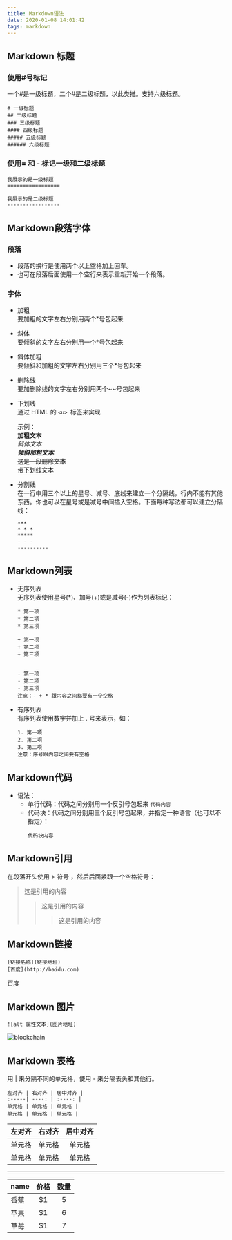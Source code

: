 ```yaml
---
title: Markdown语法
date: 2020-01-08 14:01:42
tags: markdown
---
```

## Markdown 标题
### 使用#号标记
一个#是一级标题，二个#是二级标题，以此类推。支持六级标题。
``` 
# 一级标题
## 二级标题
### 三级标题
#### 四级标题
##### 五级标题
###### 六级标题
```
### 使用= 和 - 标记一级和二级标题  
```
我展示的是一级标题
=================

我展示的是二级标题
-----------------
```
## Markdown段落字体
### 段落
* 段落的换行是使用两个以上空格加上回车。  
* 也可在段落后面使用一个空行来表示重新开始一个段落。  
### 字体
* 加粗  
    要加粗的文字左右分别用两个*号包起来
* 斜体  
    要倾斜的文字左右分别用一个*号包起来
* 斜体加粗  
    要倾斜和加粗的文字左右分别用三个*号包起来
* 删除线  
    要加删除线的文字左右分别用两个~~号包起来  
* 下划线  
    通过 HTML 的 `<u> `标签来实现  

    示例：  
    **加粗文本**  
    *斜体文本*  
    ***倾斜加粗文本***   
    ~~这是一段删除文本~~  
    <u>带下划线文本</u>  
   
* 分割线  
    在一行中用三个以上的星号、减号、底线来建立一个分隔线，行内不能有其他东西。你也可以在星号或是减号中间插入空格。下面每种写法都可以建立分隔线： 
    ``` 
    ***
    * * *
    *****
    - - -
    ----------  
    ```
## Markdown列表 
* 无序列表  
无序列表使用星号(*)、加号(+)或是减号(-)作为列表标记：  
    ```
    * 第一项
    * 第二项
    * 第三项

    + 第一项
    + 第二项
    + 第三项


    - 第一项
    - 第二项
    - 第三项
    注意：- + * 跟内容之间都要有一个空格
    ```
* 有序列表  
有序列表使用数字并加上 . 号来表示，如：
    ```
    1. 第一项
    2. 第二项
    3. 第三项
    注意：序号跟内容之间要有空格
    ```
## Markdown代码  
* 语法：
    * 单行代码：代码之间分别用一个反引号包起来
    `代码内容`  
    * 代码块：代码之间分别用三个反引号包起来，并指定一种语言（也可以不指定）：
        ```
        代码块内容
        ```
## Markdown引用  
在段落开头使用 > 符号 ，然后后面紧跟一个空格符号：  
>这是引用的内容
>>这是引用的内容  
>>>这是引用的内容
## Markdown链接  

```
[链接名称](链接地址)  
[百度](http://baidu.com) 
```
[百度](http://baidu.com) 
## Markdown 图片  
  ```
  ![alt 属性文本](图片地址)
  ```
  ![blockchain](https://ss0.bdstatic.com/70cFvHSh_Q1YnxGkpoWK1HF6hhy/it/u=702257389,1274025419&fm=27&gp=0.jpg "区块链")  
  ## Markdown 表格  
  用 | 来分隔不同的单元格，使用 - 来分隔表头和其他行。
```
左对齐 | 右对齐 | 居中对齐 |  
:-----| ----: | :----: |  
单元格 | 单元格 | 单元格 |  
单元格 | 单元格 | 单元格 |
```
左对齐 | 右对齐 | 居中对齐 |  
:-----| ----: | :----: |  
单元格 | 单元格 | 单元格 |  
单元格 | 单元格 | 单元格 |

******
name | 价格 |  数量  
-|:-:|:-:
香蕉 | $1 | 5 |
苹果 | $1 | 6 |
草莓 | $1 | 7 | 

